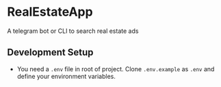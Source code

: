 # RealEstateApp
A telegram bot or CLI to search real estate ads

## Development Setup
 - You need a `.env` file in root of project. Clone `.env.example` as `.env` and define your environment variables.